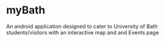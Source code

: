 # myBath
An android application designed to cater to University of Bath students/visitors with an interactive map and and Events page
